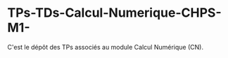 # TPs-TDs-Calcul-Numerique-CHPS-M1-

C'est le dépôt des TPs associés au module Calcul Numérique (CN).
